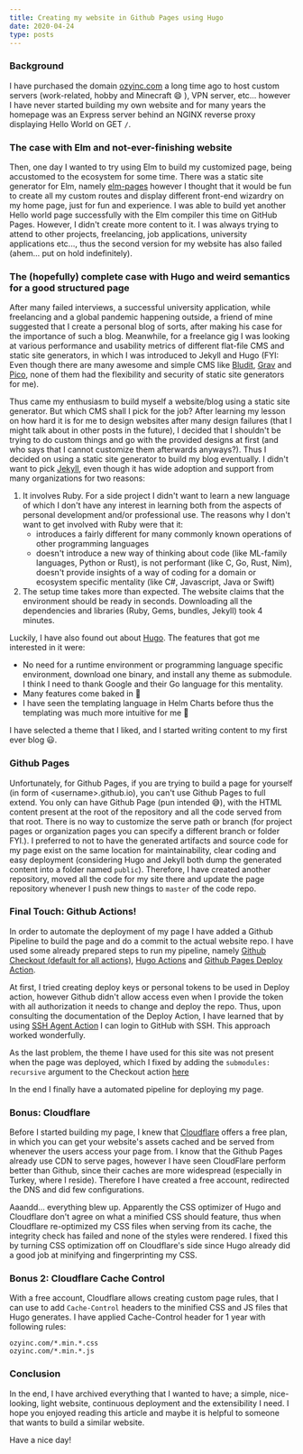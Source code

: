 ```yaml
---
title: Creating my website in Github Pages using Hugo
date: 2020-04-24
type: posts
---
```


### Background
I have purchased the domain [ozyinc.com](https://ozyinc.com) a long time ago to host custom servers (work-related, hobby and Minecraft :smile: ), VPN server, etc... however I have never started building my own website and for many years the homepage was an Express server behind an NGINX reverse proxy displaying Hello World on GET `/`. 

### The case with Elm and not-ever-finishing website
Then, one day I wanted to try using Elm to build my customized page, being accustomed to the ecosystem for some time. There was a static site generator for Elm, namely [elm-pages](https://elm-pages.com/) however I thought that it would be fun to create all my custom routes and display different front-end wizardry on my home page, just for fun and experience. I was able to build yet another Hello world page successfully with the Elm compiler this time on GitHub Pages. However, I didn't create more content to it. I was always trying to attend to other projects, freelancing, job applications, university applications etc..., thus the second version for my website has also failed (ahem... put on hold indefinitely).

### The (hopefully) complete case with Hugo and weird semantics for a good structured page
After many failed interviews, a successful university application, while freelancing and a global pandemic happening outside, a friend of mine suggested that I create a personal blog of sorts, after making his case for the importance of such a blog. Meanwhile, for a freelance gig I was looking at various performance and usability metrics of different flat-file CMS and static site generators, in which I was introduced to Jekyll and Hugo (FYI: Even though there are many awesome and simple CMS like [Bludit](http://bludit.com/), [Grav](https://getgrav.org/) and [Pico](https://picocms.org/), none of them had the flexibility and security of static site generators for me).

Thus came my enthusiasm to build myself a website/blog using a static site generator. But which CMS shall I pick for the job? After learning my lesson on how hard it is for me to design websites after many design failures (that I might talk about in other posts in the future), I decided that I shouldn't be trying to do custom things and go with the provided designs at first (and who says that I cannot customize them afterwards anyways?). Thus I decided on using a static site generator to build my blog eventually. I didn't want to pick [Jekyll](https://jekyllrb.com/), even though it has wide adoption and support from many organizations for two reasons:

1. It involves Ruby. For a side project I didn't want to learn a new language of which I don't have any interest in learning both from the aspects of personal development and/or professional use. The reasons why I don't want to get involved with Ruby were that it:
    * introduces a fairly different for many commonly known operations of other programming languages
    * doesn't introduce a new way of thinking about code (like ML-family languages, Python or Rust), is not performant (like C, Go, Rust, Nim), doesn't provide insights of a way of coding for a domain or ecosystem specific mentality (like C#, Javascript, Java or Swift)
2. The setup time takes more than expected. The website claims that the environment should be ready in seconds. Downloading all the dependencies and libraries (Ruby, Gems, bundles, Jekyll) took 4 minutes.

Luckily, I have also found out about [Hugo](https://gohugo.io/). The features that got me interested in it were:

* No need for a runtime environment or programming language specific environment, download one binary, and install any theme as submodule. I think I need to thank Google and their Go language for this mentality.
* Many features come baked in :hammer:
* I have seen the templating language in Helm Charts before thus the templating was much more intuitive for me :star_struck:

I have selected a theme that I liked, and I started writing content to my first ever blog :smiley:.

### Github Pages
Unfortunately, for Github Pages, if you are trying to build a page for yourself (in form of \<username\>.github.io), you can't use Github Pages to full extend. You only can have Github Page (pun intended :sweat_smile:), with the HTML content present at the root of the repository and all the code served from that root. There is no way to customize the serve path or branch (for project pages or organization pages you can specify a different branch or folder FYI.). I preferred to not to have the generated artifacts and source code for my page exist on the same location for maintainability, clear coding and easy deployment (considering Hugo and Jekyll both dump the generated content into a folder named `public`). Therefore, I have created another repository, moved all the code for my site there and update the page repository whenever I push new things to `master` of the code repo.

### Final Touch: Github Actions!
In order to automate the deployment of my page I have added a Github Pipeline to build the page and do a commit to the actual website repo. I have used some already prepared steps to run my pipeline, namely [Github Checkout (default for all actions)](https://github.com/actions/checkout), [Hugo Actions](https://github.com/peaceiris/actions-hugo) and [Github Pages Deploy Action](https://github.com/JamesIves/github-pages-deploy-action).

At first, I tried creating deploy keys or personal tokens to be used in Deploy action, however Github didn't allow access even when I provide the token with all authorization it needs to change and deploy the repo. Thus, upon consulting the documentation of the Deploy Action, I have learned that by using [SSH Agent Action](https://github.com/webfactory/ssh-agent) I can login to GitHub with SSH. This approach worked wonderfully.

As the last problem, the theme I have used for this site was not present when the page was deployed, which I fixed by adding the `submodules: recursive` argument to the Checkout action [here](https://github.com/ozyinc/website/blob/master/.github/workflows/default.yml#L16)

In the end I finally have a automated pipeline for deploying my page.

### Bonus: Cloudflare
Before I started building my page, I knew that [Cloudflare](https://cloudflare.com) offers a free plan, in which you can get your website's assets cached and be served from whenever the users access your page from. I know that the Github Pages already use CDN to serve pages, however I have seen CloudFlare perform better than Github, since their caches are more widespread (especially in Turkey, where I reside). Therefore I have created a free account, redirected the DNS and did few configurations.

Aaandd... everything blew up. Apparently the CSS optimizer of Hugo and Cloudflare don't agree on what a minified CSS should feature, thus when Cloudflare re-optimized my CSS files when serving from its cache, the integrity check has failed and none of the styles were rendered. I fixed this by turning CSS optimization off on Cloudflare's side since Hugo already did a good job at minifying and fingerprinting my CSS.

### Bonus 2: Cloudflare Cache Control
With a free account, Cloudflare allows creating custom page rules, that I can use to add `Cache-Control` headers to the minified CSS and JS files that Hugo generates.  I have applied Cache-Control header for 1 year with following rules:
```url
ozyinc.com/*.min.*.css
ozyinc.com/*.min.*.js
``` 

### Conclusion
In the end, I have archived everything that I wanted to have; a simple, nice-looking, light website, continuous deployment and the extensibility I need. I hope you enjoyed reading this article and maybe it is helpful to someone that wants to build a similar website.

Have a nice day! 
